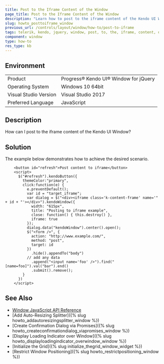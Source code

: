 ```yaml
---
title: Post to the Iframe Content of the Window 
page_title: Post to the Iframe Content of the Window 
description: "Learn how to post to the iframe content of the Kendo UI Window."
slug: howto_posttoiframe_window
previous_url: /controls/layout/window/how-to/post-to-iframe
tags: telerik, kendo, jquery, window, post, to, the, iframe, content, of
component: window
type: how-to
res_type: kb
---
```


## Environment

<table>
 <tr>
  <td>Product</td>
  <td>Progress® Kendo UI® Window for jQuery</td>
 </tr>
 <tr>
  <td>Operating System</td>
  <td>Windows 10 64bit</td>
 </tr>
 <tr>
  <td>Visual Studio Version</td>
  <td>Visual Studio 2017</td>
 </tr>
 <tr>
  <td>Preferred Language</td>
  <td>JavaScript</td>
 </tr>
</table>

## Description

How can I post to the iframe content of the Kendo UI Window?

## Solution

The example below demonstrates how to achieve the desired scenario.


```dojo
    <button id="refresh">Post content to iframe</button>
    <script>
      $("#refresh").kendoButton({
        themeColor:"primary",
        click:function(e) {
          e.preventDefault();
          var id = "target_iframe";
          var dialog = $("<div><iframe class='k-content-frame' name='" + id + "'></div>").kendoWindow({
            width: "615px",
            title: "Posting to iframe example",
            close: function() { this.destroy() },
            iframe: true
          });
          dialog.data("kendoWindow").center().open();
          $("<form />", {
            action: "http://www.example.com/",
            method: "post",
            target: id
          })
            .hide().appendTo("body")
          // add any data
            .append("<input name='foo' />").find("[name=foo]").val("bar").end()
            .submit().remove();
        }
      })
    </script>
```

## See Also

* [Window JavaScript API Reference](/api/javascript/ui/window)
* [Add Auto-Resizing Splitter]({% slug howto_addautoresizingsplitter_window %})
* [Create Confirmation Dialog via Promises]({% slug howto_createconfirmationdialog_viapromises_window %})
* [Display Loading Indicator over Window]({% slug howto_displayloadingindicator_overwindow_window %})
* [Initialize the Grid]({% slug initialize_thegrid_window_widget %})
* [Restrict Window Positioning]({% slug howto_restrictpositioning_window %})

